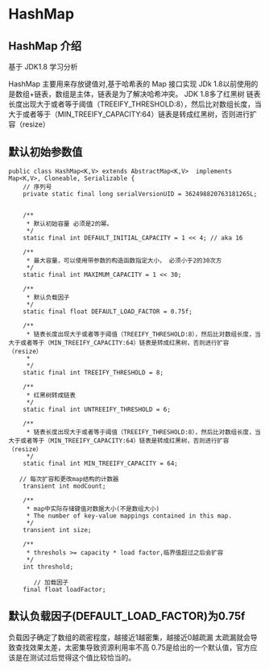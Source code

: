 # HashMap
## HashMap 介绍 
基于 JDK1.8  学习分析

HashMap 主要用来存放键值对,基于哈希表的 Map 接口实现
JDk 1.8以前使用的是数组+链表，数组是主体，链表是为了解决哈希冲突。
JDK 1.8多了红黑树
链表长度出现大于或者等于阈值（TREEIFY_THRESHOLD:8），然后比对数组长度，当大于或者等于（MIN_TREEIFY_CAPACITY:64）链表是转成红黑树，否则进行扩容（resize）

## 默认初始参数值
```
public class HashMap<K,V> extends AbstractMap<K,V>  implements Map<K,V>, Cloneable, Serializable {
    // 序列号
    private static final long serialVersionUID = 362498820763181265L;
    
    
    /**
     * 默认初始容量 必须是2的幂。
     */
    static final int DEFAULT_INITIAL_CAPACITY = 1 << 4; // aka 16

    /**
     * 最大容量，可以使用带参数的构造函数指定大小， 必须小于2的30次方
     */
    static final int MAXIMUM_CAPACITY = 1 << 30;

    /**
     * 默认负载因子
     */
    static final float DEFAULT_LOAD_FACTOR = 0.75f;

    /**
     * 链表长度出现大于或者等于阈值（TREEIFY_THRESHOLD:8），然后比对数组长度，当大于或者等于（MIN_TREEIFY_CAPACITY:64）链表是转成红黑树，否则进行扩容（resize）
     * 
     */
    static final int TREEIFY_THRESHOLD = 8;

    /**
     * 红黑树转成链表
     */
    static final int UNTREEIFY_THRESHOLD = 6;

    /**
     * 链表长度出现大于或者等于阈值（TREEIFY_THRESHOLD:8），然后比对数组长度，当大于或者等于（MIN_TREEIFY_CAPACITY:64）链表是转成红黑树，否则进行扩容（resize）
     */
    static final int MIN_TREEIFY_CAPACITY = 64;
    
   // 每次扩容和更改map结构的计数器
    transient int modCount;
    
    /**
     * map中实际存储键值对数据大小(不是数组大小)
     * The number of key-value mappings contained in this map.
     */
    transient int size;
    
    /**
     * threshols >= capacity * load factor,临界值超过之后会扩容
     */
    int threshold;
    
       // 加载因子
    final float loadFactor;
```

## 默认负载因子(DEFAULT_LOAD_FACTOR)为0.75f

负载因子确定了数组的疏密程度，越接近1越密集，越接近0越疏漏
太疏漏就会导致查找效果太差，太密集导致资源利用率不高
0.75是给出的一个默认值，官方应该是在测试过后觉得这个值比较恰当的。


